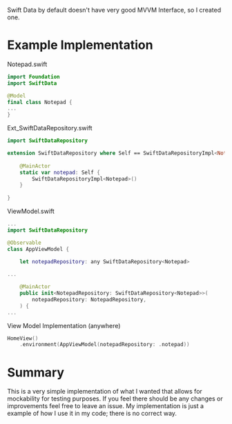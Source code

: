 Swift Data by default doesn't have very good MVVM Interface, so I created one.

# Example Implementation

Notepad.swift
```swift
import Foundation
import SwiftData

@Model
final class Notepad {
...
}
```

Ext_SwiftDataRepository.swift
```swift
import SwiftDataRepository

extension SwiftDataRepository where Self == SwiftDataRepositoryImpl<Notepad> {
    
    @MainActor
    static var notepad: Self {
        SwiftDataRepositoryImpl<Notepad>()
    }
    
}
```

ViewModel.swift
```swift
...
import SwiftDataRepository

@Observable
class AppViewModel {
    
    let notepadRepository: any SwiftDataRepository<Notepad>

...

    @MainActor
    public init<NotepadRepository: SwiftDataRepository<Notepad>>(
        notepadRepository: NotepadRepository,
    ) {
...
```

View Model Implementation (anywhere)
```swift
HomeView()
    .environment(AppViewModel(notepadRepository: .notepad))
```

# Summary

This is a very simple implementation of what I wanted that allows for mockability for testing purposes. If you feel there should be any changes or improvements feel free to leave an issue. My implementation is just a example of how I use it in my code; there is no correct way.
